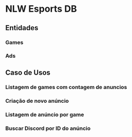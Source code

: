 # NLW Esports DB

## Entidades

### Games

####

### Ads

## Caso de Usos

### Listagem de games com contagem de anuncios
### Criação de novo anúncio
### Listagem de anúncio por game
### Buscar Discord por ID do anúncio